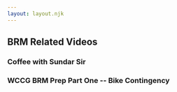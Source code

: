 ```yaml
---
layout: layout.njk
---
```


## BRM Related Videos

### Coffee with Sundar Sir

<amp-youtube
    data-videoid="9EpofVekJx8"
    layout="responsive"
    width="480"
    height="270">
</amp-youtube>

### WCCG BRM Prep Part One -- Bike Contingency

<amp-youtube
    data-videoid="u8HNe5Gy4Fk"
    layout="responsive"
    width="480"
    height="270">
</amp-youtube>

